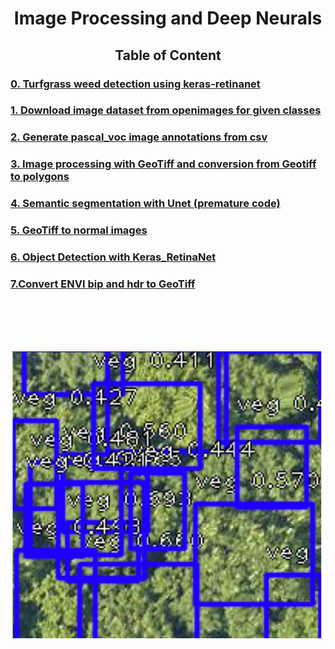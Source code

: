 
<div align="center"> <h1> Image Processing and Deep Neurals </h1> </div>

<div align="center"><h2> Table of Content </h2></div>

<h3><a href="https://github.com/wanwanliang/Image_Processing_and_Deep_Neurals/blob/master/Weed_Detection_Keras_RetinaNet.ipynb">0. Turfgrass weed detection using keras-retinanet </a></h3>
<h3><a href="/code/Download_dataset_from_openimages.ipynb"> 1. Download image dataset from openimages for given classes</a></h3>
<h3><a href="/code/Generate_image_annotations_from_csv.ipynb"> 2. Generate pascal_voc image annotations from csv  </a></h3>
<h3><a href="/code/ImageProcessingWithGeoTiff.ipynb"> 3. Image processing with GeoTiff and conversion from Geotiff to polygons </a></h3>
<h3><a href="/code/Unet%20for%20semantic%20segmentation.ipynb"> 4. Semantic segmentation with Unet (premature code)  </a></h3>
<h3><a href="/code/GeoTiff2imgs.ipynb">5. GeoTiff to normal images </a></h3>
<h3><a href="/code/Keras_RetinaNet_Detector.ipynb">6. Object Detection with Keras_RetinaNet </a></h3>
<h3><a href="/code/Convert%20ENVI%20(bif%20and%20hdr)%20to%20GeoTiff.ipynb">7.Convert ENVI bip and hdr to GeoTiff </a></h3>


<br/>
<br/>
<br/>
<br/>


![Deep Learning](/data/TreeDe.PNG?style=centerme)


